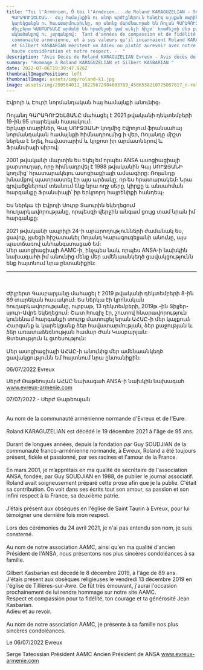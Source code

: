 ```yaml
---
title: "Toi l'Arménien, Ô toi l'Arménien....de Roland KARAGUZELIAN - Ռոլանդ
  ԳԱՐԱԳՈՒԶԵԼԵԱՆ.- Հայ համայնքին ու անոր արժէքներուն հանդէպ այսքան տարիներու
  կարեկցանքն ու հաւատարմութիւնը, որ անոնք մարմնաւորած են Ռոլան ԳԱՐԱԳՈՒԶԵԼԵԱՆը եւ
  Ժիլբերտ ԿԱՍԲԱՐԵԱՆԸ արժանի են հրաժեշտի կամ աւելի ճիշտ՝ հրաժեշտի մեր բարձրագոյն
  ակնածանքով ու յարգանքով:  Tant d'années de compassion et de fidélité à la
  communauté arménienne, et à ses valeurs qu'il incarnaient Roland KARAGUZELIAN
  et Gilbert KASBARIAN méritent un Adieu ou plutôt aurevoir avec notre plus
  haute considération et notre respect. -  "
description: "Avis Décès de Roland KARAGUZELIAN Evreux - Avis décès de Gilbert KASBARIAN "
summary: "Hommage à Roland KARAGUZELIAN et Gilbert KASBARIAN "
date: 2022-07-06T19:39:47.926Z
thumbnailImagePosition: left
thumbnailImage: assets/img/roland-k1.jpg
image: assets/img/290564011_10225672984603789_4506538210775087817_n-roland-karaguzelian-2.jpg
---
```

Էվրոյի և Էուրի նորմանդական հայ համայնքի անունից։\
\
Ռոլանդ ԳԱՐԱԳՈՒԶԵԼՅԱՆԸ մահացել է 2021 թվականի դեկտեմբերի 19-ին 95 տարեկան հասակում։
\
Երկար տարիներ, Գայ ՍՈՒՋՅԱՆԻ կողմից Էվրոյում ֆրանսահայ նորմանդական համայնքի հիմնադրումից ի վեր, Ռոլանդը միշտ ներկա է եղել, հավատարիմ և կրքոտ իր արմատներով և Ֆրանսիայի սիրով:\
\
2001 թվականի մարտին ես եկել եմ որպես ANSA ասոցիացիայի քարտուղար, որը հիմնադրվել է 1988 թվականին Գայ ՍՈՒՋՅԱՆԻ կողմից՝ հրատարակելու ասոցիացիայի ամսագիրը: Ռոլանդը խնամքով պատրաստել էր այս արձակը, որ ես հրատարակեմ։ Նրա գրվածքներում տեսնում ենք նրա ողջ սերը, կիրքը և անսահման հարգանքը Ֆրանսիայի՝ իր երկրորդ հայրենիքի հանդեպ։\
\
Ես ներկա էի Էվրոյի Սուրբ Տաուրին եկեղեցում հուղարկավորությանը, որպեսզի վերջին անգամ ցույց տամ նրան իմ հարգանքը:\
\
2021 թվականի ապրիլի 24-ի արարողությունների ժամանակ ես, ցավոք, չլսեցի հիշատակել Ռոլանդ Կարագուզելյանի անունը, այս պատճառով անհանգստացած եմ։
\
Մեր ասոցիացիայի AAMC-ի, ինչպես նաև որպես ANSA-ի նախկին նախագահի իմ անունից մենք մեր ամենաանկեղծ ցավակցությունն ենք հայտնում նրա ընտանիքին:

- - -

\
\
Ժիլբերտ Գասբարյանը մահացել է 2019 թվականի դեկտեմբերի 8-ին 89 տարեկան հասակում։
Ես ներկա էի կրոնական հուղարկավորությանը, ուրբաթ, 13 դեկտեմբերի, 2019թ.-ին Տիլյեր-սյուր-Ավրե եկեղեցում։ Շատ հուզիչ էր, շուտով հնարավորություն կունենամ հարգանքի տուրք մատուցել նրան ԱՀԱԸ-ի մեր կայքում։
\
Հարգանք և կարեկցանք ձեր հավատարմության, ձեր քաջության և ձեր առատաձեռնության համար Ժան Կասբարյան:\
Ցտեսություն և ցտեսություն:\
\
Մեր ասոցիացիայի ԱՀԱԸ-ի անունից մեր ամենաանկեղծ ցավակցությունն եմ հայտնում նրա ընտանիքին։

06/07/2022 Evreux

Սերժ Թաթեոսյան
ԱՀԱԸ նախագահ
ANSA-ի նախկին նախագահ
www.evreux-armenie.com

07/07/2022 - Սերժ Թաթեոսյան\
\
\
Au nom de la communauté arménienne normande d'Evreux et de l'Eure.\
\
Roland KARAGUZELIAN est décédé le 19 décembre 2021 à l'âge de 95 ans.\
\
Durant de longues années, depuis la fondation par Guy SOUDJIAN de la communauté franco-arménienne normande, à Evreux, Roland a été toujours présent, fidèle et passionné, par ses racines et l'amour de la France.\
\
En mars 2001, je m’apprêtais en ma qualité de secrétaire de l'association ANSA, fondée, par Guy SOUDJIAN en 1988, de publier le journal associatif. Roland avait soigneusement préparé cette prose afin que je la publie. C'était sa contribution. On voit dans ses écrits tout son amour, sa passion et son infini respect à la France, sa deuxième patrie.\
\
J’étais présent aux obsèques en l'église de Saint Taurin à Evreux, pour lui témoigner une dernière fois mon respect.\
\
Lors des cérémonies du 24 avril 2021, je n'ai pas entendu son nom, je suis consterné.\
\
Au nom de notre association AAMC, ainsi qu'en ma qualité d'ancien Président de l'ANSA, nous présentons nos plus sincères condoléances à sa famille.\
\
Gilbert Kasbarian est décédé le 8 décembre 2019, à l'âge de 89 ans.\
J'étais présent aux obsèques religieuses le vendredi 13 décembre 2019 en l'église de Tillières-sur-Avre. Ce fût très émouvant, j'aurai l'occasion prochainement de lui rendre hommage sur notre site AAMC. 
\
Respect et compassion pour ta fidélité, ton courage et ta générosité Jean Kasbarian.\
Adieu et au revoir.\
\
Au nom de notre association AAMC, je présente à sa famille nos plus sincères condoléances.

Le 06/07/2022 Evreux

Serge Tateossian
Président AAMC 
Ancien Président de ANSA
www.evreux-armenie.com
